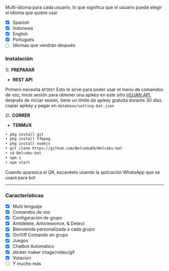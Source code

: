 
Multi-idioma para cada usuario, lo que significa que el usuario puede elegir el idioma que quiere usar

- [x] Spanish
- [x] Indonesia
- [x] English
- [x] Portugués
- [ ] Idiomas que vendrán después

### Instalación

1). **PREPARAR**

- **REST API**

Primero necesita `APIKEY` Esto le sirve para poder usar el menú de comandos de voz, inicie sesión para obtener una apikey en este sitio [HUJAN API](http://hujanapi.xyz/login), después de iniciar sesión, tiene un límite de apikey gratuita durante 30 días. copiar apikey y pegar en `database/setting-bot.json` 

2). **CORRER**
- **TERMUX**

```bash
• pkg install git
• pkg install ffmpeg
• pkg install nodejs
• git clone https://github.com/Belcebu69/Belcebu-bot
• cd Belcebu-bot
• npm i
• npm start
```
Cuando aparezca el QR, escanéelo usando la aplicación WhatsApp que se usará para bot

***

### Características

- [x] Multi lenguaje
- [x] Comandos de voz 
- [x] Configuración de grupo
- [x] Antidelete, Antiviewonce, & Detect
- [x] Bienvenida personalizada a cada grupo
- [x] On/Off Comando en grupo
- [x] Juegos 
- [x] Chatbot Automático
- [x] sticker maker image/video/gif
- [x] Votacion 
- [ ] Y mucho más
